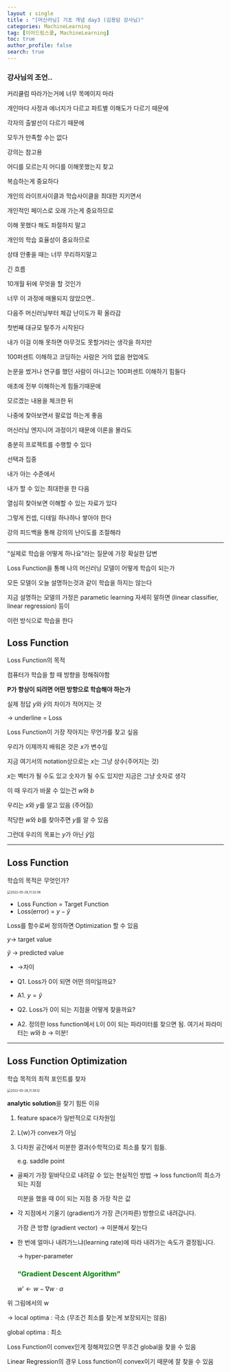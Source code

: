 ```yaml
---
layout : single
title : "[머신러닝] 기초 개념 day3 (김용담 강사님)"
categories: MachineLearning
tag: [이어드림스쿨, MachineLearning]
toc: true
author_profile: false
search: true
---
```




### 강사님의 조언..

커리큘럼 따라가는거에 너무 목메이지 마라

 개인마다 사정과 에너지가 다르고 파트별 이해도가 다르기 때문에

각자의 출발선이 다르기 때문에

모두가 만족할 수는 없다

강의는 참고용

어디를 모르는지 어디를 이해못했는지 찾고

복습하는게 중요하다

개인의 라이프사이클과 학습사이클을 최대한 지키면서

개인적인 페이스로 오래 가는게 중요하므로

이해 못했다 해도 좌절하지 말고

개인의 학습 효율성이 중요하므로

상태 안좋을 때는 너무 무리하지말고

긴 흐름

10개월 뒤에 무엇을 할 것인가

너무 이 과정에 매몰되지 않았으면..

다음주 머신러닝부터 체감 난이도가 확 올라감

첫번째 대규모 탈주가 시작된다

내가 이걸 이해 못하면 아무것도 못할거라는 생각을 하지만

100퍼센트 이해하고 코딩하는 사람은 거의 없음 현업에도

논문을 썼거나 연구를 했던 사람이 아니고는 100퍼센트 이해하기 힘들다

애초에 전부 이해하는게 힘들기때문에

모르겠는 내용을 체크한 뒤 

나중에 찾아보면서 팔로업 하는게 좋음

머신러닝 엔지니어 과정이기 때문에 이론을 몰라도 

충분히 프로젝트를 수행할 수 있다

선택과 집중

내가 아는 수준에서

내가 할 수 있는 최대한을 한 다음

열심히 찾아보면 이해할 수 있는 자료가 있다

그렇게 컨셉, 디테일 하나하나 쌓아야 한다

강의 피드백을 통해 강의의 난이도를 조절해라

---

“실제로 학습을 어떻게 하나요”라는 질문에 가장 확실한 답변

Loss Function을 통해 나의 머신러닝 모델이 어떻게 학습이 되는가

모든 모델이 오늘 설명하는것과 같이 학습을 하지는 않는다

지금 설명하는 모델의 가정은 parametic learning 자세히 말하면 (linear classifier, linear regression) 등이

이런 방식으로 학습을 한다

## Loss Function

Loss Function의 목적

컴퓨터가 학습을 할 때 방향을 정해줘야함

**P가 향상이 되려면 어떤 방향으로 학습해야 하는가**

실제 정답 $y$와 $\hat y$의 차이가 적어지는 것

→ underline = Loss

Loss Function이 가장 작아지는 무언가를 찾고 싶음

우리가 이제까지 배워온 것은 $x$가 변수임

지금 여기서의 notation상으로는 $x$는 그냥 상수(주어지는 것)

$x$는 벡터가 될 수도 있고 숫자가 될 수도 있지만 지금은 그냥 숫자로 생각

이 때 우리가 바꿀 수 있는건 $w$와 $b$

우리는 $x$와 $y$를 알고 있음 (주어짐)

적당한 $w$와 $b$를 찾아주면 $y$를 알 수 있음 

그런데 우리의 목표는 $y$가 아닌 $\hat y$임

---

## Loss Function

학습의 목적은 무엇인가?

<img src="../../images/2022-06-01-0516머신러닝개념기초day3-김용담강사님420b6f570b8b4048b02f515bed525ecd/2022-05-28_11.32.06.png" alt="2022-05-28_11.32.06" style="zoom:50%;" />

- Loss Function = Target Function
- Loss(error) = $y- \hat y$

Loss를 함수로써 정의하면 Optimization 할 수 있음

$y$→ target value

$\hat y$ → predicted value

- →차이

- Q1. Loss가 0이 되면 어떤 의미일까요?
- A1.  $y = \hat y$

- Q2. Loss가 0이 되는 지점을 어떻게 찾을까요?
- A2. 정의한 loss function에서  L이 0이 되는 파라미터를 찾으면 됨. 여기서 파라미터는 $w$와 $b$ → 미분!

---

## Loss Function Optimization

학습 목적의 최적 포인트를 찾자

<img src="../../images/2022-06-01-0516머신러닝개념기초day3-김용담강사님420b6f570b8b4048b02f515bed525ecd/2022-05-28_11.38.12.png" alt="2022-05-28_11.38.12" style="zoom:50%;" />

**analytic solution**을 찾기 힘든 이유

1. feature space가 일반적으로 다차원임
2. L(w)가 convex가 아님
3. 다차원 공간에서 미분한 결과(수학적으)로 최소를 찾기 힘듦.
   
    e.g. saddle point
    

- 골짜기 가장 밑바닥으로 내려갈 수 있는 현실적인 방법 → loss function의 최소가 되는 지점
  
    미분을 했을 때 0이 되는 지점 중 가장 작은 값
    
- 각 지점에서 기울기 (gradient)가 가장 큰(가파른) 방향으로 내려갑니다.
  
    가장 큰 방향 (gradient vector) → 미분해서 찾는다
    
- 한 번에 얼마나 내려가느냐(learning rate)에 따라 내려가는 속도가 결정됩니다.
  
    → hyper-parameter
    
    ### <span style="color:green">“Gradient Descent Algorithm”<span>
    
    $w\prime \leftarrow w - \nabla w \cdot \alpha$
    

위 그림에서의 w

→ local optima : 극소 (무조건 최소를 찾는게 보장되지는 않음)

global optima : 최소

Loss Function이 convex인게 정해져있으면 무조건 global을 찾을 수 있음

Linear Regression의 경우 Loss function이 convex이기 때문에 잘 찾을 수 있음